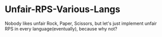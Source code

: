 # Unfair-RPS-Various-Langs
Nobody likes unfair Rock, Paper, Scissors, but let's just implement unfair RPS in every language(eventually), because why not?
